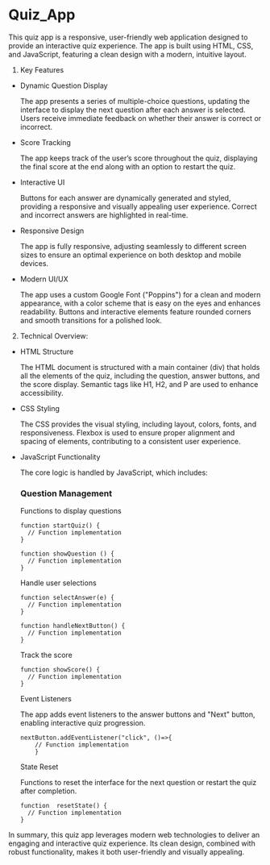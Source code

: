 # Quiz_App

This quiz app is a responsive, user-friendly web application designed to provide an interactive quiz experience. The app is built using HTML, CSS, and JavaScript, featuring a clean design with a modern, intuitive layout.

1. Key Features

- Dynamic Question Display

  The app presents a series of multiple-choice questions, updating the interface to display the next question after each answer is selected. Users receive immediate feedback on whether their answer is correct or incorrect.
  
- Score Tracking

  The app keeps track of the user’s score throughout the quiz, displaying the final score at the end along with an option to restart the quiz.

- Interactive UI

  Buttons for each answer are dynamically generated and styled, providing a responsive and visually appealing user experience. Correct and incorrect answers are highlighted in real-time.

- Responsive Design

  The app is fully responsive, adjusting seamlessly to different screen sizes to ensure an optimal experience on both desktop and mobile devices.

- Modern UI/UX

  The app uses a custom Google Font ("Poppins") for a clean and modern appearance, with a color scheme that is easy on the eyes and enhances readability. Buttons and interactive elements feature rounded corners and smooth transitions for a polished look.
  
2. Technical Overview:

- HTML Structure

  The HTML document is structured with a main container (div) that holds all the elements of the quiz, including the question, answer buttons, and the score display. Semantic tags like H1, H2, and P are used to enhance accessibility.
  
- CSS Styling

  The CSS provides the visual styling, including layout, colors, fonts, and responsiveness. Flexbox is used to ensure proper alignment and spacing of elements, contributing to a consistent user experience.

- JavaScript Functionality

   The core logic is handled by JavaScript, which includes:
   
  <h3>Question Management</h3>
  
  Functions to display questions

      function startQuiz() {
        // Function implementation
      }

      function showQuestion () {
        // Function implementation
      }

  Handle user selections

      function selectAnswer(e) {
        // Function implementation
      }

      function handleNextButton() {
        // Function implementation
      }
  
  Track the score

      function showScore() {
        // Function implementation
      }
  
  Event Listeners

  The app adds event listeners to the answer buttons and "Next" button, enabling interactive quiz progression.

      nextButton.addEventListener("click", ()=>{
          // Function implementation
          }

  State Reset

  Functions to reset the interface for the next question or restart the quiz after completion.

      function  resetState() {
        // Function implementation
      }

In summary, this quiz app leverages modern web technologies to deliver an engaging and interactive quiz experience. Its clean design, combined with robust functionality, makes it both user-friendly and visually appealing.
